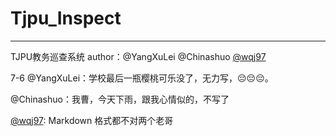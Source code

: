 # Tjpu_Inspect
---
TJPU教务巡查系统
author：@YangXuLei @Chinashuo [@wqj97](https://github.com/wqj97)

7-6 
@YangXuLei：学校最后一瓶樱桃可乐没了，无力写，😔😔😔。

@Chinashuo：我曹，今天下雨，跟我心情似的，不写了

[@wqj97](https://github.com/wqj97): Markdown 格式都不对两个老哥
